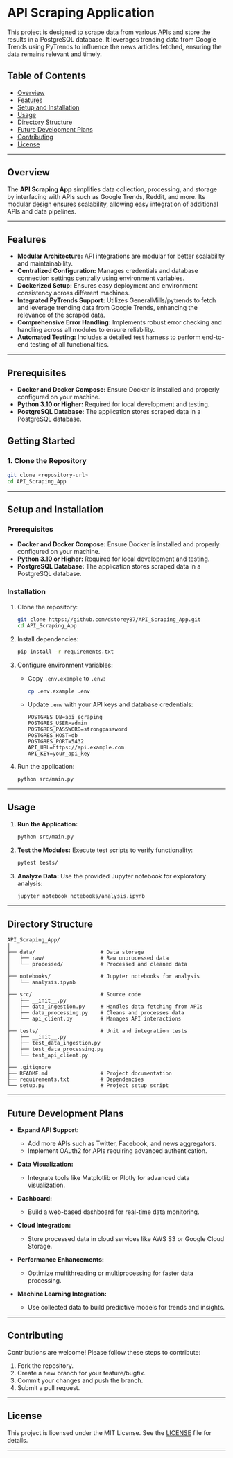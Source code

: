 # API Scraping Application

This project is designed to scrape data from various APIs and store the results in a PostgreSQL database. It leverages trending data from Google Trends using PyTrends to influence the news articles fetched, ensuring the data remains relevant and timely.

## Table of Contents
- [Overview](#overview)
- [Features](#features)
- [Setup and Installation](#setup-and-installation)
- [Usage](#usage)
- [Directory Structure](#directory-structure)
- [Future Development Plans](#future-development-plans)
- [Contributing](#contributing)
- [License](#license)

---

## Overview

The **API Scraping App** simplifies data collection, processing, and storage by interfacing with APIs such as Google Trends, Reddit, and more. Its modular design ensures scalability, allowing easy integration of additional APIs and data pipelines.

---

## Features

- **Modular Architecture:** API integrations are modular for better scalability and maintainability.
- **Centralized Configuration:** Manages credentials and database connection settings centrally using environment variables.
- **Dockerized Setup:** Ensures easy deployment and environment consistency across different machines.
- **Integrated PyTrends Support:** Utilizes GeneralMills/pytrends to fetch and leverage trending data from Google Trends, enhancing the relevance of the scraped data.
- **Comprehensive Error Handling:** Implements robust error checking and handling across all modules to ensure reliability.
- **Automated Testing:** Includes a detailed test harness to perform end-to-end testing of all functionalities.

---

## Prerequisites

- **Docker and Docker Compose:** Ensure Docker is installed and properly configured on your machine.
- **Python 3.10 or Higher:** Required for local development and testing.
- **PostgreSQL Database:** The application stores scraped data in a PostgreSQL database.

## Getting Started

### 1. Clone the Repository

```bash
git clone <repository-url>
cd API_Scraping_App
```

---

## Setup and Installation

### Prerequisites
- **Docker and Docker Compose:** Ensure Docker is installed and properly configured on your machine.
- **Python 3.10 or Higher:** Required for local development and testing.
- **PostgreSQL Database:** The application stores scraped data in a PostgreSQL database.

### Installation

1. Clone the repository:
   ```bash
   git clone https://github.com/dstorey87/API_Scraping_App.git
   cd API_Scraping_App
   ```

2. Install dependencies:
   ```bash
   pip install -r requirements.txt
   ```

3. Configure environment variables:
   - Copy `.env.example` to `.env`:
     ```bash
     cp .env.example .env
     ```
   - Update `.env` with your API keys and database credentials:
     ```
     POSTGRES_DB=api_scraping
     POSTGRES_USER=admin
     POSTGRES_PASSWORD=strongpassword
     POSTGRES_HOST=db
     POSTGRES_PORT=5432
     API_URL=https://api.example.com
     API_KEY=your_api_key
     ```

4. Run the application:
   ```bash
   python src/main.py
   ```

---

## Usage

1. **Run the Application:**
   ```bash
   python src/main.py
   ```

2. **Test the Modules:**
   Execute test scripts to verify functionality:
   ```bash
   pytest tests/
   ```

3. **Analyze Data:**
   Use the provided Jupyter notebook for exploratory analysis:
   ```bash
   jupyter notebook notebooks/analysis.ipynb
   ```

---

## Directory Structure

```
API_Scraping_App/
│
├── data/                     # Data storage
│   ├── raw/                  # Raw unprocessed data
│   └── processed/            # Processed and cleaned data
│
├── notebooks/                # Jupyter notebooks for analysis
│   └── analysis.ipynb
│
├── src/                      # Source code
│   ├── __init__.py
│   ├── data_ingestion.py     # Handles data fetching from APIs
│   ├── data_processing.py    # Cleans and processes data
│   └── api_client.py         # Manages API interactions
│
├── tests/                    # Unit and integration tests
│   ├── __init__.py
│   ├── test_data_ingestion.py
│   ├── test_data_processing.py
│   └── test_api_client.py
│
├── .gitignore
├── README.md                 # Project documentation
├── requirements.txt          # Dependencies
└── setup.py                  # Project setup script
```

---

## Future Development Plans

- **Expand API Support:**
  - Add more APIs such as Twitter, Facebook, and news aggregators.
  - Implement OAuth2 for APIs requiring advanced authentication.

- **Data Visualization:**
  - Integrate tools like Matplotlib or Plotly for advanced data visualization.

- **Dashboard:**
  - Build a web-based dashboard for real-time data monitoring.

- **Cloud Integration:**
  - Store processed data in cloud services like AWS S3 or Google Cloud Storage.

- **Performance Enhancements:**
  - Optimize multithreading or multiprocessing for faster data processing.

- **Machine Learning Integration:**
  - Use collected data to build predictive models for trends and insights.

---

## Contributing

Contributions are welcome! Please follow these steps to contribute:

1. Fork the repository.
2. Create a new branch for your feature/bugfix.
3. Commit your changes and push the branch.
4. Submit a pull request.

---

## License

This project is licensed under the MIT License. See the [LICENSE](LICENSE) file for details.

---
